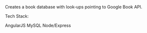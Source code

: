 Creates a book database with look-ups pointing to Google Book API.

Tech Stack:

AngularJS
MySQL
Node/Express
